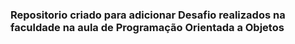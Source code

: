 ### Repositorio criado para adicionar Desafio realizados na faculdade na aula de Programação Orientada a Objetos
##
